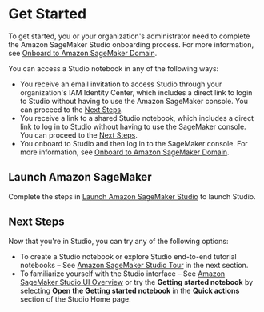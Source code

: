# Get Started<a name="notebooks-get-started"></a>

To get started, you or your organization's administrator need to complete the Amazon SageMaker Studio onboarding process\. For more information, see [Onboard to Amazon SageMaker Domain](gs-studio-onboard.md)\.

You can access a Studio notebook in any of the following ways:
+ You receive an email invitation to access Studio through your organization's IAM Identity Center, which includes a direct link to login to Studio without having to use the Amazon SageMaker console\. You can proceed to the [Next Steps](#notebooks-get-started-next-steps)\.
+ You receive a link to a shared Studio notebook, which includes a direct link to log in to Studio without having to use the SageMaker console\. You can proceed to the [Next Steps](#notebooks-get-started-next-steps)\. 
+ You onboard to Studio and then log in to the SageMaker console\. For more information, see [Onboard to Amazon SageMaker Domain](gs-studio-onboard.md)\.

## Launch Amazon SageMaker<a name="notebooks-get-started-log-in"></a>

Complete the steps in [Launch Amazon SageMaker Studio](studio-launch.md) to launch Studio\.

## Next Steps<a name="notebooks-get-started-next-steps"></a>

Now that you're in Studio, you can try any of the following options:
+ To create a Studio notebook or explore Studio end\-to\-end tutorial notebooks – See [Amazon SageMaker Studio Tour](gs-studio-end-to-end.md) in the next section\.
+ To familiarize yourself with the Studio interface – See [Amazon SageMaker Studio UI Overview](studio-ui.md) or try the **Getting started notebook** by selecting **Open the Getting started notebook** in the **Quick actions** section of the Studio Home page\.
